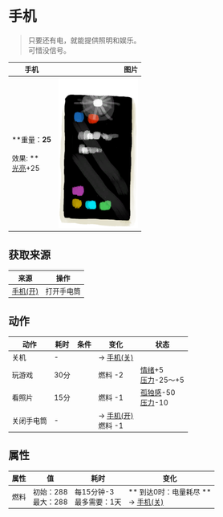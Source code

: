 # 手机  
> 只要还有电，就能提供照明和娱乐。<br>可惜没信号。  
  
  手机  |   图片   
 ----  |  ----:   
 **重量：**25<br><br>** 效果: **<br>[光亮](Light.md)+25  |  ![](Sprite/PhoneTorch.png)   
  
## 获取来源  
来源  |  操作  
----  |  ----  
[手机(开)](PhoneOn.md)  |  打开手电筒  
## 动作  
动作  |  耗时  |  条件  |  变化  |  状态  
----  |  ----  |  ----  |  ----  |  ----  
关机<br>  |  -  |    |  → [手机(关)](PhoneOff.md)  |    
玩游戏<br>  |  30分  |    |  燃料  -2  |  [情绪](Morale.md)+5<br>[压力](Stress.md)-25～+5  
看照片<br>  |  15分  |    |  燃料  -1  |  [孤独感](Loneliness.md)-50<br>[压力](Stress.md)-10  
关闭手电筒<br>  |  -  |    |  → [手机(开)](PhoneOn.md)<br>燃料  -1  |    
## 属性   
属性  |  值  |  耗时  |  变化  
----  |  ----  |  ----  |  ----  
燃料  |  初始：288<br>最大：288  |  每15分钟-3<br>最多需要：1天  |  ** 到达0时：电量耗尽 **<br>→ [手机(关)](PhoneOff.md)  
